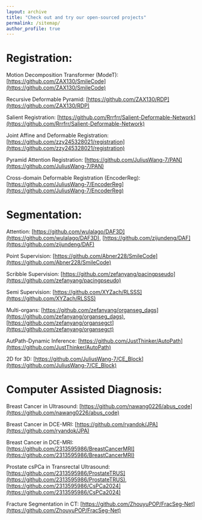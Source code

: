 ```yaml
---
layout: archive
title: "Check out and try our open-sourced projects"
permalink: /sitemap/
author_profile: true
---
```



Registration:
======
Motion Decomposition Transformer (ModeT): [https://github.com/ZAX130/SmileCode](https://github.com/ZAX130/SmileCode)

Recursive Deformable Pyramid: [https://github.com/ZAX130/RDP](https://github.com/ZAX130/RDP)

Salient Registration: [https://github.com/Rrrfrr/Salient-Deformable-Network](https://github.com/Rrrfrr/Salient-Deformable-Network)

Joint Affine and Deformable Registration: [https://github.com/zzy245328021/registration](https://github.com/zzy245328021/registration)

Pyramid Attention Registration: [https://github.com/JuliusWang-7/PAN](https://github.com/JuliusWang-7/PAN)

Cross-domain Deformable Registration (EncoderReg): [https://github.com/JuliusWang-7/EncoderReg](https://github.com/JuliusWang-7/EncoderReg)


Segmentation:
======
Attention: [https://github.com/wulalago/DAF3D](https://github.com/wulalago/DAF3D), [https://github.com/zijundeng/DAF](https://github.com/zijundeng/DAF)

Point Supervision: [https://github.com/Abner228/SmileCode](https://github.com/Abner228/SmileCode)

Scribble Supervision: [https://github.com/zefanyang/pacingpseudo](https://github.com/zefanyang/pacingpseudo)

Semi Supervision: [https://github.com/XYZach/RLSSS](https://github.com/XYZach/RLSSS)

Multi-organs: [https://github.com/zefanyang/organseg_dags](https://github.com/zefanyang/organseg_dags), [https://github.com/zefanyang/organsegct](https://github.com/zefanyang/organsegct)

AutPath-Dynamic Inference: [https://github.com/JustThinker/AutoPath](https://github.com/JustThinker/AutoPath)

2D for 3D: [https://github.com/JuliusWang-7/CE_Block](https://github.com/JuliusWang-7/CE_Block)


Computer Assisted Diagnosis:
======
Breast Cancer in Ultrasound: [https://github.com/nawang0226/abus_code](https://github.com/nawang0226/abus_code)

Breast Cancer in DCE-MRI: [https://github.com/ryandok/JPA](https://github.com/ryandok/JPA)

Breast Cancer in DCE-MRI: [https://github.com/2313595986/BreastCancerMRI](https://github.com/2313595986/BreastCancerMRI)

Prostate csPCa in Transrectal Ultrasound: [https://github.com/2313595986/ProstateTRUS](https://github.com/2313595986/ProstateTRUS), [https://github.com/2313595986/CsPCa2024](https://github.com/2313595986/CsPCa2024)

Fracture Segmentation in CT: [https://github.com/ZhouyuPOP/FracSeg-Net](https://github.com/ZhouyuPOP/FracSeg-Net)
